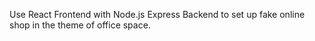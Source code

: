 Use React Frontend with Node.js Express Backend to set up fake online shop in the theme of office space.
